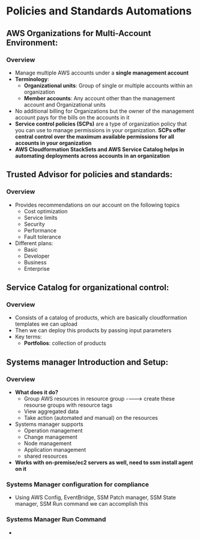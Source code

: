# Policies and Standards Automations

## AWS Organizations for Multi-Account Environment:
### Overview
- Manage multiple AWS accounts under a __single management account__
- __Terminology__:
  - __Organizational units__: Group of single or multiple accounts within an organization
  - __Member accounts__: Any account other than the management account and Organizational units
- No additional billing for Organizations but the owner of the management account pays for the bills on the accounts in it
- __Service control policies (SCPs)__ are a type of organization policy that you can use to manage permissions in your organization.
  __SCPs offer central control over the maximum available permissions for all accounts in your organization__
- __AWS Cloudformation StackSets and AWS Service Catalog helps in automating deployments across accounts in an organization__


## Trusted Advisor for policies and standards:
### Overview
- Provides recommendations on our account on the following topics
  - Cost optimization 
  - Service limits
  - Security
  - Performance
  - Fault tolerance
- Different plans:
  - Basic
  - Developer
  - Business
  - Enterprise


## Service Catalog for organizational control:
### Overview
- Consists of a catalog of products, which are basically cloudformation templates we can upload
- Then we can deploy this products by passing input parameters 
- Key terms:
  - __Portfolios__: collection of products 


## Systems manager Introduction and Setup:
### Overview
- __What does it do?__
  - Group AWS resources in resource group ----> create these resourse groups with resource tags
  - View aggregated data
  - Take action (automated and manual) on the resources 
- Systems manager supports
  - Operation management
  - Change management
  - Node management
  - Application management
  - shared resources 
- __Works with on-premise/ec2 servers as well, need to ssm install agent on it__

### Systems Manager configuration for compliance 
- Using AWS Config, EventBridge, SSM Patch manager, SSM State manager, SSM Run command we can accomplish this

### Systems Manager Run Command
- 






